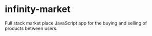 # infinity-market
Full stack market place JavaScript app for the buying and selling of products between users. 
